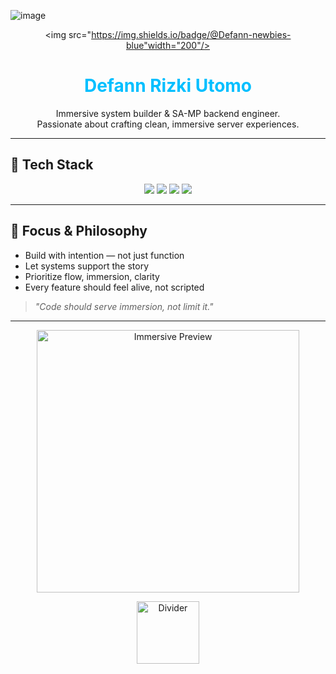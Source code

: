 ![image](https://github.com/user-attachments/assets/f1b91e38-b411-4781-a8f6-d0b0be385772)<p align="center">
  <img src="https://img.shields.io/badge/@Defann-newbies-blue"width="200"/>
</p>

<h1 align="center" style="color:#00BFFF;">Defann Rizki Utomo</h1>

<p align="center">
  Immersive system builder & SA-MP backend engineer.<br>
  Passionate about crafting clean, immersive server experiences.
</p>

---

## 🧠 Tech Stack

<p align="center">
  <img src="https://img.shields.io/badge/PAWN-ED7014?style=for-the-badge&logo=codeforces&logoColor=white"/>
  <img src="https://img.shields.io/badge/C++-00599C?style=for-the-badge&logo=c%2B%2B&logoColor=white"/>
  <img src="https://img.shields.io/badge/JavaScript-F7DF1E?style=for-the-badge&logo=javascript&logoColor=black"/>
  <img src="https://img.shields.io/badge/Python-3776AB?style=for-the-badge&logo=python&logoColor=white"/>
</p>

---

## 🎯 Focus & Philosophy

- Build with intention — not just function  
- Let systems support the story  
- Prioritize flow, immersion, clarity  
- Every feature should feel alive, not scripted

> _"Code should serve immersion, not limit it."_

---

<p align="center">
  <img src="https://i.pinimg.com/736x/9c/df/a8/9cdfa83ff0e1e5aeee0e566ab0c5a465.jpg" width="420" alt="Immersive Preview"/>
</p>

<p align="center">
  <img src="https://imgur.com/a/GYhzxIV" width="100" alt="Divider"/>
</p>

